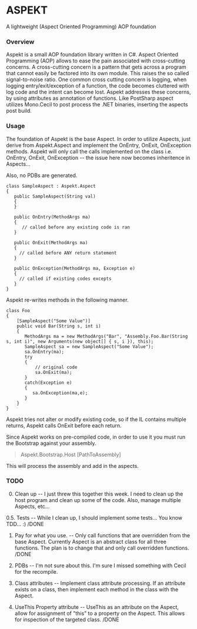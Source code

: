 ASPEKT
===
A lightweight (Aspect Oriented Programming) AOP foundation

### Overview
Aspekt is a small AOP foundation library written in C#. Aspect Oriented Programming (AOP) allows to ease the pain associated with cross-cutting concerns. A cross-cutting concern is a pattern that gets across a program that cannot easily be factored into its own module. This raises the so called signal-to-noise ratio. One common cross cutting concern is logging, when logging entry/exit/exception of a function, the code becomes cluttered with log code and the intent can become lost. Aspekt addresses these concerns, by using attributes as annotation of functions. Like PostSharp aspect utilizes Mono.Cecil to post process the .NET binaries, inserting the aspects post build.

### Usage

The foundation of Aspekt is the base Aspect. In order to utilize Aspects, just derive from Aspekt.Aspect and implement the OnEntry, OnExit, OnException methods. Aspekt will only call the calls implemented on the class i.e. OnEntry, OnExit, OnException -- the issue here now becomes inheritence in Aspects...

Also, no PDBs are generated.

    class SampleAspect : Aspekt.Aspect
    {
       public SampleAspect(String val)
       {
       }
       
       public OnEntry(MethodArgs ma)
       {
          // called before any existing code is ran
       }
       
       public OnExit(MethodArgs ma)
       {
         // called before ANY return statement
       }
       
       public OnException(MethodArgs ma, Exception e)
       {
         // called if existing codes excepts
       }
    }

Aspekt re-writes methods in the following manner.

    class Foo
    {
        [SampleAspect("Some Value")]
        public void Bar(String s, int i)
        {
           MethodArgs ma = new MethodArgs("Bar", "Assembly.Foo.Bar(String s, int i)", new Arguments(new object[] { s, i }), this);
           SampleAspect sa = new SampleAspect("Some Value");
           sa.OnEntry(ma);
           try
           {
               // original code
               sa.OnExit(ma);
           }
           catch(Exception e)
           {
              sa.OnException(ma,e);
           }
        }
    }
    
 Aspekt tries not alter or modify existing code, so if the IL contains multiple returns, Aspekt calls OnExit before each return.

Since Aspekt works on pre-compiled code, in order to use it you must run the Bootstrap against your assembly. 

   > Aspekt.Bootstrap.Host [PathToAssembly] 

This will process the assembly and add in the aspects.


### TODO

0. Clean up -- I just threw this together this week. I need to clean up the host program and clean up some of the code. Also, manage multiple Aspects, etc...

0.5. Tests -- While I clean up, I should implement some tests... You know TDD... :) /DONE

1. Pay for what you use. --  Only call functions that are overridden from the base Aspect. Currently Aspect is an abstract class for all three functions. The plan is to change that and only call overridden functions. /DONE

2. PDBs -- I'm not sure about this. I'm sure I missed something with Cecil for the recompile.

3. Class attributes -- Implement class attribute processing. If an attribute exists on a class, then implement each method in the class with the Aspect.

4. UseThis Property attribute -- UseThis as an attribute on the Aspect, allow for assignment of "this" to a property on the Aspect. This allows for inspection of the targeted class. /DONE
